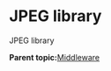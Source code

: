# JPEG library

JPEG library

**Parent topic:**[Middleware](../topics/applicable_for_productrt1050_or_productrt1010_or_p.md)

